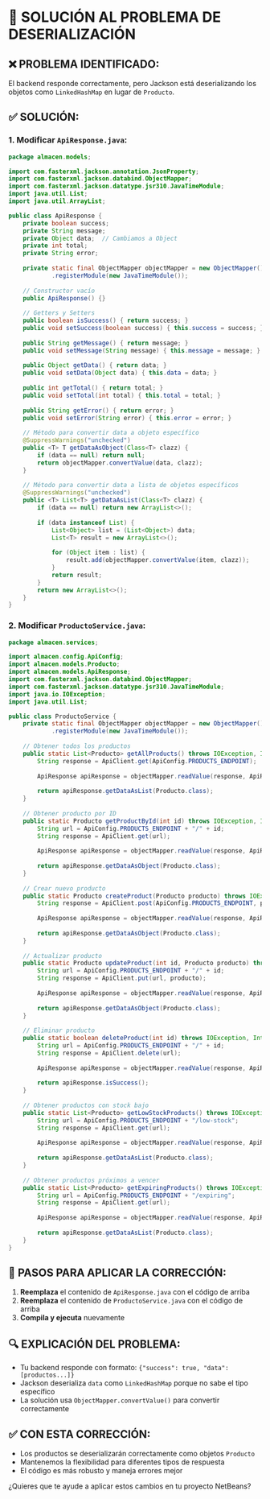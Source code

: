 # 🔧 SOLUCIÓN AL PROBLEMA DE DESERIALIZACIÓN

## ❌ PROBLEMA IDENTIFICADO:
El backend responde correctamente, pero Jackson está deserializando los objetos como `LinkedHashMap` en lugar de `Producto`.

## ✅ SOLUCIÓN:

### 1. Modificar `ApiResponse.java`:

```java
package almacen.models;

import com.fasterxml.jackson.annotation.JsonProperty;
import com.fasterxml.jackson.databind.ObjectMapper;
import com.fasterxml.jackson.datatype.jsr310.JavaTimeModule;
import java.util.List;
import java.util.ArrayList;

public class ApiResponse {
    private boolean success;
    private String message;
    private Object data;  // Cambiamos a Object
    private int total;
    private String error;
    
    private static final ObjectMapper objectMapper = new ObjectMapper()
            .registerModule(new JavaTimeModule());
    
    // Constructor vacío
    public ApiResponse() {}
    
    // Getters y Setters
    public boolean isSuccess() { return success; }
    public void setSuccess(boolean success) { this.success = success; }
    
    public String getMessage() { return message; }
    public void setMessage(String message) { this.message = message; }
    
    public Object getData() { return data; }
    public void setData(Object data) { this.data = data; }
    
    public int getTotal() { return total; }
    public void setTotal(int total) { this.total = total; }
    
    public String getError() { return error; }
    public void setError(String error) { this.error = error; }
    
    // Método para convertir data a objeto específico
    @SuppressWarnings("unchecked")
    public <T> T getDataAsObject(Class<T> clazz) {
        if (data == null) return null;
        return objectMapper.convertValue(data, clazz);
    }
    
    // Método para convertir data a lista de objetos específicos
    @SuppressWarnings("unchecked")
    public <T> List<T> getDataAsList(Class<T> clazz) {
        if (data == null) return new ArrayList<>();
        
        if (data instanceof List) {
            List<Object> list = (List<Object>) data;
            List<T> result = new ArrayList<>();
            
            for (Object item : list) {
                result.add(objectMapper.convertValue(item, clazz));
            }
            return result;
        }
        return new ArrayList<>();
    }
}
```

### 2. Modificar `ProductoService.java`:

```java
package almacen.services;

import almacen.config.ApiConfig;
import almacen.models.Producto;
import almacen.models.ApiResponse;
import com.fasterxml.jackson.databind.ObjectMapper;
import com.fasterxml.jackson.datatype.jsr310.JavaTimeModule;
import java.io.IOException;
import java.util.List;

public class ProductoService {
    private static final ObjectMapper objectMapper = new ObjectMapper()
            .registerModule(new JavaTimeModule());
    
    // Obtener todos los productos
    public static List<Producto> getAllProducts() throws IOException, InterruptedException {
        String response = ApiClient.get(ApiConfig.PRODUCTS_ENDPOINT);
        
        ApiResponse apiResponse = objectMapper.readValue(response, ApiResponse.class);
        
        return apiResponse.getDataAsList(Producto.class);
    }
    
    // Obtener producto por ID
    public static Producto getProductById(int id) throws IOException, InterruptedException {
        String url = ApiConfig.PRODUCTS_ENDPOINT + "/" + id;
        String response = ApiClient.get(url);
        
        ApiResponse apiResponse = objectMapper.readValue(response, ApiResponse.class);
        
        return apiResponse.getDataAsObject(Producto.class);
    }
    
    // Crear nuevo producto
    public static Producto createProduct(Producto producto) throws IOException, InterruptedException {
        String response = ApiClient.post(ApiConfig.PRODUCTS_ENDPOINT, producto);
        
        ApiResponse apiResponse = objectMapper.readValue(response, ApiResponse.class);
        
        return apiResponse.getDataAsObject(Producto.class);
    }
    
    // Actualizar producto
    public static Producto updateProduct(int id, Producto producto) throws IOException, InterruptedException {
        String url = ApiConfig.PRODUCTS_ENDPOINT + "/" + id;
        String response = ApiClient.put(url, producto);
        
        ApiResponse apiResponse = objectMapper.readValue(response, ApiResponse.class);
        
        return apiResponse.getDataAsObject(Producto.class);
    }
    
    // Eliminar producto
    public static boolean deleteProduct(int id) throws IOException, InterruptedException {
        String url = ApiConfig.PRODUCTS_ENDPOINT + "/" + id;
        String response = ApiClient.delete(url);
        
        ApiResponse apiResponse = objectMapper.readValue(response, ApiResponse.class);
        
        return apiResponse.isSuccess();
    }
    
    // Obtener productos con stock bajo
    public static List<Producto> getLowStockProducts() throws IOException, InterruptedException {
        String url = ApiConfig.PRODUCTS_ENDPOINT + "/low-stock";
        String response = ApiClient.get(url);
        
        ApiResponse apiResponse = objectMapper.readValue(response, ApiResponse.class);
        
        return apiResponse.getDataAsList(Producto.class);
    }
    
    // Obtener productos próximos a vencer
    public static List<Producto> getExpiringProducts() throws IOException, InterruptedException {
        String url = ApiConfig.PRODUCTS_ENDPOINT + "/expiring";
        String response = ApiClient.get(url);
        
        ApiResponse apiResponse = objectMapper.readValue(response, ApiResponse.class);
        
        return apiResponse.getDataAsList(Producto.class);
    }
}
```

## 🎯 PASOS PARA APLICAR LA CORRECCIÓN:

1. **Reemplaza** el contenido de `ApiResponse.java` con el código de arriba
2. **Reemplaza** el contenido de `ProductoService.java` con el código de arriba
3. **Compila y ejecuta** nuevamente

## 🔍 EXPLICACIÓN DEL PROBLEMA:

- Tu backend responde con formato: `{"success": true, "data": [productos...]}`
- Jackson deserializa `data` como `LinkedHashMap` porque no sabe el tipo específico
- La solución usa `ObjectMapper.convertValue()` para convertir correctamente

## ✅ CON ESTA CORRECCIÓN:

- Los productos se deserializarán correctamente como objetos `Producto`
- Mantenemos la flexibilidad para diferentes tipos de respuesta
- El código es más robusto y maneja errores mejor

¿Quieres que te ayude a aplicar estos cambios en tu proyecto NetBeans?
